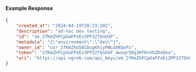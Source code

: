 <!-- Code generated for API Clients. DO NOT EDIT. -->

#### Example Response

```json
{
	"created_at": "2024-04-19T20:23:20Z",
	"description": "ad-hoc dev testing",
	"id": "ak_2fKmZhFCpUaFPsEz3PP32TQnUdF",
	"metadata": "{\"environment\":\"dev\"}",
	"owner_id": "usr_2fKmZkU58lDugKhiyPWLdXKQxFx",
	"token": "2fKmZhFCpUaFPsEz3PP32TQnUdF_4wxqrSDg3KFKvVhZDxDka",
	"uri": "https://api.ngrok.com/api_keys/ak_2fKmZhFCpUaFPsEz3PP32TQnUdF"
}
```
